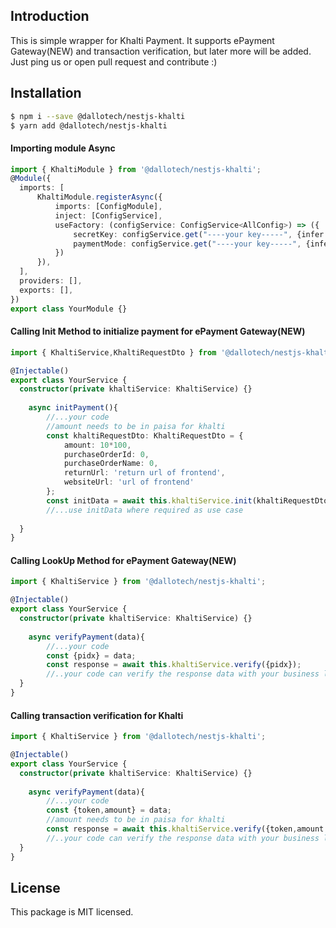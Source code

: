 ## Introduction
This is simple wrapper for Khalti Payment. It supports ePayment Gateway(NEW) and transaction verification, but later more will be added. Just ping us or open pull request and contribute :)
## Installation

```bash
$ npm i --save @dallotech/nestjs-khalti 
$ yarn add @dallotech/nestjs-khalti 
```

#### Importing module Async

```typescript
import { KhaltiModule } from '@dallotech/nestjs-khalti';
@Module({
  imports: [
      KhaltiModule.registerAsync({
          imports: [ConfigModule],
          inject: [ConfigService],
          useFactory: (configService: ConfigService<AllConfig>) => ({
              secretKey: configService.get("----your key-----", {infer: true}),
              paymentMode: configService.get("----your key-----", {infer: true}),
          })
      }),
  ],
  providers: [],
  exports: [],
})
export class YourModule {}
```
#### Calling Init Method to initialize payment for ePayment Gateway(NEW)

```typescript
import { KhaltiService,KhaltiRequestDto } from '@dallotech/nestjs-khalti';

@Injectable()
export class YourService {
  constructor(private khaltiService: KhaltiService) {}
    
    async initPayment(){
        //...your code
        //amount needs to be in paisa for khalti
        const khaltiRequestDto: KhaltiRequestDto = {
            amount: 10*100,
            purchaseOrderId: 0,
            purchaseOrderName: 0,
            returnUrl: 'return url of frontend',
            websiteUrl: 'url of frontend'
        };
        const initData = await this.khaltiService.init(khaltiRequestDto);
        //...use initData where required as use case
    
  }
}
```

#### Calling LookUp Method for ePayment Gateway(NEW)

```typescript
import { KhaltiService } from '@dallotech/nestjs-khalti';

@Injectable()
export class YourService {
  constructor(private khaltiService: KhaltiService) {}
    
    async verifyPayment(data){
        //...your code
        const {pidx} = data;
        const response = await this.khaltiService.verify({pidx});
        //..your code can verify the response data with your business logic and response format
  }
}
```

#### Calling transaction verification for Khalti

```typescript
import { KhaltiService } from '@dallotech/nestjs-khalti';

@Injectable()
export class YourService {
  constructor(private khaltiService: KhaltiService) {}
    
    async verifyPayment(data){
        //...your code
        const {token,amount} = data;
        //amount needs to be in paisa for khalti
        const response = await this.khaltiService.verify({token,amount:amount*100});
        //..your code can verify the response data with your business logic and response format
  }
}
```

## License

This package is MIT licensed.

